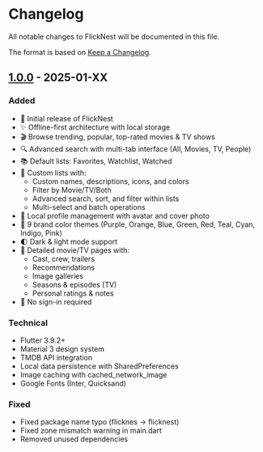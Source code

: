# Changelog

All notable changes to FlickNest will be documented in this file.

The format is based on [Keep a Changelog](https://keepachangelog.com/en/1.0.0/).

## [1.0.0] - 2025-01-XX

### Added
- 🎉 Initial release of FlickNest
- ✨ Offline-first architecture with local storage
- 🎬 Browse trending, popular, top-rated movies & TV shows
- 🔍 Advanced search with multi-tab interface (All, Movies, TV, People)
- 📚 Default lists: Favorites, Watchlist, Watched
- 📁 Custom lists with:
  - Custom names, descriptions, icons, and colors
  - Filter by Movie/TV/Both
  - Advanced search, sort, and filter within lists
  - Multi-select and batch operations
- 👤 Local profile management with avatar and cover photo
- 🎨 9 brand color themes (Purple, Orange, Blue, Green, Red, Teal, Cyan, Indigo, Pink)
- 🌓 Dark & light mode support
- 📖 Detailed movie/TV pages with:
  - Cast, crew, trailers
  - Recommendations
  - Image galleries
  - Seasons & episodes (TV)
  - Personal ratings & notes
- 🔐 No sign-in required

### Technical
- Flutter 3.9.2+
- Material 3 design system
- TMDB API integration
- Local data persistence with SharedPreferences
- Image caching with cached_network_image
- Google Fonts (Inter, Quicksand)

### Fixed
- Fixed package name typo (flicknes → flicknest)
- Fixed zone mismatch warning in main.dart
- Removed unused dependencies

[1.0.0]: https://github.com/miqdad23/FlickNest/releases/tag/v1.0.0
